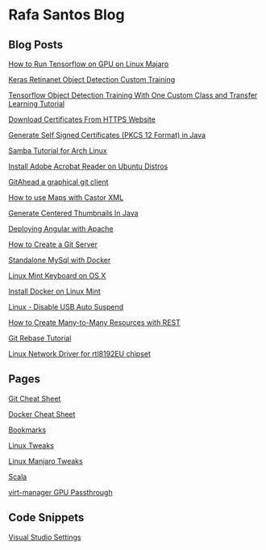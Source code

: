 Rafa Santos Blog
================

Blog Posts
----------

[How to Run Tensorflow on GPU on Linux Majaro](posts/tensorflow-keras-gpu/README.md)

[Keras Retinanet Object Detection Custom Training](posts/keras-retinanet/README.md)

[Tensorflow Object Detection Training With One Custom Class and Transfer Learning Tutorial](posts/tensorflow1-training/README.md)

[Download Certificates From HTTPS Website](posts/downloading-certificates/README.md)

[Generate Self Signed Certificates (PKCS 12 Format) in Java](posts/generate-self-signed-certificates-in-java/README.md)

[Samba Tutorial for Arch Linux](posts/samba-tutorial/README.md)

[Install Adobe Acrobat Reader on Ubuntu Distros](posts/install-adobe-reader-on-ubuntu-based-distributions/README.md)

[GitAhead a graphical git client](posts/gitahead/README.md)

[How to use Maps with Castor XML](posts/how-to-use-maps-with-castor-xml/README.md)

[Generate Centered Thumbnails In Java](posts/generate-centered-thumbnails-in-java/README.md)

[Deploying Angular with Apache](posts/deploying-angular-with-apache/README.md)

[How to Create a Git Server](posts/how-to-create-a-git-server)

[Standalone MySql with Docker](posts/standalone-mysql-with-docker/README.md)

[Linux Mint Keyboard on OS X](posts/linux-mint-keyboard-on-osx/README.md)

[Install Docker on Linux Mint](posts/intall-docker-on-linux-mint/README.md)

[Linux - Disable USB Auto Suspend](posts/linux-disable-usb-auto-suspend/README.md)

[How to Create Many-to-Many Resources with REST](posts/how-to-create-many-to-many-resources-with-rest/README.md)

[Git Rebase Tutorial](posts/git-rebase-tutorial/README.md)

[Linux Network Driver for rtl8192EU chipset](posts/linux-driver-for-rtl8192EU/README.md)

Pages
-----
[Git Cheat Sheet](pages/git-cheat-sheet/README.md)

[Docker Cheat Sheet](pages/docker-cheat-sheet/README.md)

[Bookmarks](pages/bookmarks/README.md)

[Linux Tweaks](pages/linux-tweaks/README.md)

[Linux Manjaro Tweaks](pages/manjaro-tweaks/README.md)

[Scala](pages/scala/README.md)

[virt-manager GPU Passthrough](pages/virt-manager-passthrough)

Code Snippets
-------------
[Visual Studio Settings](snippets/visual-studio-settings/README.md)
